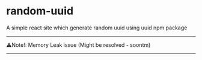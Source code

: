 # random-uuid
A simple react site which generate random uuid using uuid npm package

-----
⚠️Note!: Memory Leak issue (Might be resolved - soontm)

-----
